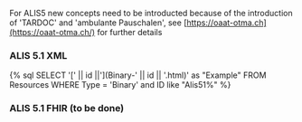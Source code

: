 For ALIS5 new concepts need to be introducted because of the introduction of 'TARDOC' and 'ambulante Pauschalen',
see [https://oaat-otma.ch](https://oaat-otma.ch/) for further details

### ALIS 5.1 XML

<div style="width: 100%; display: flex"> 
{% sql SELECT '[' || id ||'](Binary-' || id || '.html)' as "Example" FROM Resources WHERE Type = 'Binary' and ID like "Alis51%" %}
</div>

### ALIS 5.1 FHIR (to be done)

<!--
<div style="width: 100%; display: flex"> 
{% sql SELECT '[' || id ||'](Bundle-' || id || '.html)' as "Example" FROM Resources WHERE Type = 'Bundle' and ID like "Alis51%" %}
</div> -->
